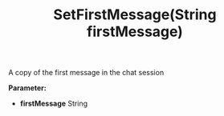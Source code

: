 ﻿---
uid: crmscript_ref_NSChatSessionEntity_SetFirstMessage
title: SetFirstMessage(String firstMessage)
intellisense: NSChatSessionEntity.SetFirstMessage
keywords: NSChatSessionEntity, GetFirstMessage
so.topic: reference
---

A copy of the first message in the chat session

**Parameter:** 
 - **firstMessage** String

